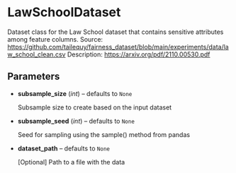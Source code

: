 # LawSchoolDataset

Dataset class for the Law School dataset that contains sensitive attributes among feature columns. Source: https://github.com/tailequy/fairness_dataset/blob/main/experiments/data/law_school_clean.csv Description: https://arxiv.org/pdf/2110.00530.pdf



## Parameters

- **subsample_size** (*int*) – defaults to `None`

    Subsample size to create based on the input dataset

- **subsample_seed** (*int*) – defaults to `None`

    Seed for sampling using the sample() method from pandas

- **dataset_path** – defaults to `None`

    [Optional] Path to a file with the data




